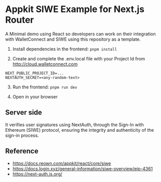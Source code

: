 # Appkit SIWE Example for Next.js Router

A Minimal demo using React so developers can work on their integration with WalletConnect and SIWE using this repository as a template.

1. Install dependencies in the frontend: `pnpm install`

2. Create and complete the .env.local file with your Project Id from http://cloud.walletconnect.com

```
NEXT_PUBLIC_PROJECT_ID=...
NEXTAUTH_SECRET=<any-random-text>
```

3. Run the frontend: `pnpm run dev`

4. Open in your browser 

## Server side

 It verifies user signatures using NextAuth, through the Sign-In with Ethereum (SIWE) protocol, ensuring the integrity and authenticity of the sign-in process. 

## Reference

- https://docs.reown.com/appkit/react/core/siwe
- https://docs.login.xyz/general-information/siwe-overview/eip-4361
- https://next-auth.js.org/